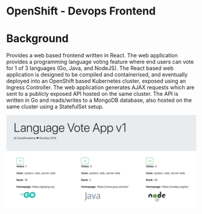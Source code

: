 # OpenShift - Devops Frontend

# Background
Provides a web based frontend written in React. The web application provides a programming language voting feature where end users can vote for 1 of 3 languages (Go, Java, and NodeJS). The React based web application is designed to be compiled and containerised, and eventually deployed into an OpenShift based Kubernetes cluster, exposed using an Ingress Controller. The web application generates AJAX requests which are sent to a publicly exposed API hosted on the same cluster. The API is written in Go and reads/writes to a MongoDB database, also hosted on the same cluster using a StatefulSet setup.

![Language Vote Application](/doc/voteapp.png)
